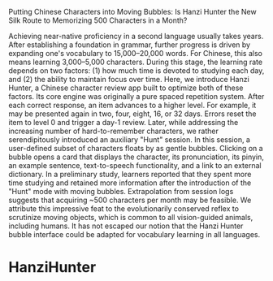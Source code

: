 Putting Chinese Characters into Moving Bubbles: Is Hanzi Hunter the New Silk Route to Memorizing 500 Characters in a Month?	

Achieving near-native proficiency in a second language usually takes years. After establishing a foundation in grammar, further progress is driven by expanding one's vocabulary to 15,000–20,000 words. For Chinese, this also means learning 3,000–5,000 characters. During this stage, the learning rate depends on two factors: (1) how much time is devoted to studying each day, and (2) the ability to maintain focus over time. Here, we introduce Hanzi Hunter, a Chinese character review app built to optimize both of these factors. Its core engine was originally a pure spaced repetition system. After each correct response, an item advances to a higher level. For example, it may be presented again in two, four, eight, 16, or 32 days. Errors reset the item to level 0 and trigger a day-1 review. Later, while addressing the increasing number of hard-to-remember characters, we rather serendipitously introduced an auxiliary "Hunt" session. In this session, a user-defined subset of characters floats by as gentle bubbles. Clicking on a bubble opens a card that displays the character, its pronunciation, its pinyin, an example sentence, text-to-speech functionality, and a link to an external dictionary. In a preliminary study, learners reported that they spent more time studying and retained more information after the introduction of the "Hunt" mode with moving bubbles. Extrapolation from session logs suggests that acquiring ~500 characters per month may be feasible. We attribute this impressive feat to the evolutionarily conserved reflex to scrutinize moving objects, which is common to all vision-guided animals, including humans. It has not escaped our notion that the Hanzi Hunter bubble interface could be adapted for vocabulary learning in all languages.

# HanziHunter
